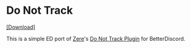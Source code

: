 # Do Not Track
[[Download]](https://b1nzy-is-a-gay.glitch.me/dd?url=https://raw.githubusercontent.com/jakuski/ed_plugins/master/DoNotTrack/DoNotTrack.js)

This is a simple ED port of [Zere](https://github.com/rauenzi)'s [Do Not Track Plugin](https://github.com/rauenzi/BetterDiscordAddons/blob/master/Plugins/DoNotTrack/DoNotTrack.plugin.js) for BetterDiscord.
